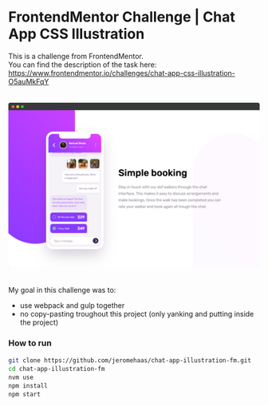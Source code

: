 # FrontendMentor Challenge | Chat App CSS Illustration

This is a challenge from FrontendMentor.   
You can find the description of the task here:  
https://www.frontendmentor.io/challenges/chat-app-css-illustration-O5auMkFqY

<img src="assets/readme/preview.png" width="700" style="margin: 20px 0" />

My goal in this challenge was to:
- use webpack and gulp together
- no copy-pasting troughout this project (only yanking and putting inside the project)

### How to run
```bash
git clone https://github.com/jeromehaas/chat-app-illustration-fm.git
cd chat-app-illustration-fm
nvm use
npm install 
npm start
```